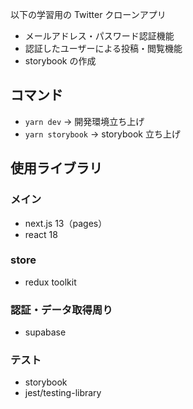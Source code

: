 以下の学習用の Twitter クローンアプリ

- メールアドレス・パスワード認証機能
- 認証したユーザーによる投稿・閲覧機能
- storybook の作成

## コマンド

- `yarn dev` -> 開発環境立ち上げ
- `yarn storybook` -> storybook 立ち上げ

## 使用ライブラリ

### メイン

- next.js 13（pages）
- react 18

### store

- redux toolkit

### 認証・データ取得周り

- supabase

### テスト

- storybook
- jest/testing-library
